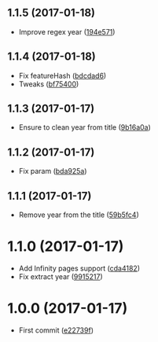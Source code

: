 <a name="1.1.5"></a>
## 1.1.5 (2017-01-18)

* Improve regex year ([194e571](https://github.com/kikobeats/telstarsurf-api/commit/194e571))



<a name="1.1.4"></a>
## 1.1.4 (2017-01-18)

* Fix featureHash ([bdcdad6](https://github.com/kikobeats/telstarsurf-api/commit/bdcdad6))
* Tweaks ([bf75400](https://github.com/kikobeats/telstarsurf-api/commit/bf75400))



<a name="1.1.3"></a>
## 1.1.3 (2017-01-17)

* Ensure to clean year from title ([9b16a0a](https://github.com/kikobeats/telstarsurf-api/commit/9b16a0a))



<a name="1.1.2"></a>
## 1.1.2 (2017-01-17)

* Fix param ([bda925a](https://github.com/kikobeats/telstarsurf-api/commit/bda925a))



<a name="1.1.1"></a>
## 1.1.1 (2017-01-17)

* Remove year from the title ([59b5fc4](https://github.com/kikobeats/telstarsurf-api/commit/59b5fc4))



<a name="1.1.0"></a>
# 1.1.0 (2017-01-17)

* Add Infinity pages support ([cda4182](https://github.com/kikobeats/telstarsurf-api/commit/cda4182))
* Fix extract year ([9915217](https://github.com/kikobeats/telstarsurf-api/commit/9915217))



<a name="1.0.0"></a>
# 1.0.0 (2017-01-17)

* First commit ([e22739f](https://github.com/kikobeats/telstarsurf-api/commit/e22739f))



